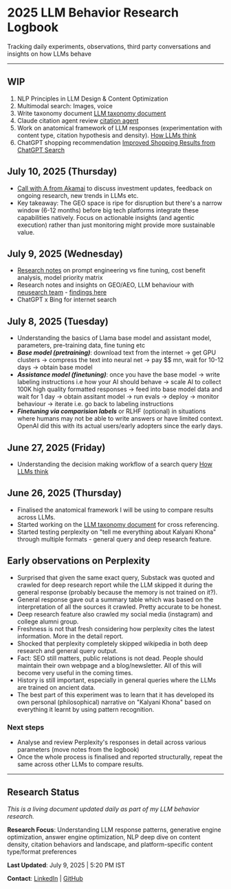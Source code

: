 # 2025 LLM Behavior Research Logbook
Tracking daily experiments, observations, third party conversations and insights on how LLMs behave

---
## WIP

1. NLP Principles in LLM Design & Content Optimization
2. Multimodal search: Images, voice
3. Write taxonomy document [LLM taxonomy document](https://github.com/KK92-ai/llm-model-behavior-research/blob/main/research/llm-search-behavior-patterns-2025.md)
4. Claude citation agent review [citation agent](https://github.com/anthropics/anthropic-cookbook/blob/main/patterns/agents/prompts/citations_agent.md)
5. Work on anatomical framework of LLM responses (experimentation with content type, citation hypothesis and density). [How LLMs think](https://github.com/KK92-ai/llm-model-behavior-research/blob/main/research/how-llms-process-simple-vs-complex-queries-2025.md)
6. ChatGPT shopping recommendation [Improved Shopping Results from ChatGPT Search](https://help.openai.com/en/articles/11128490-improved-shopping-results-from-chatgpt-search)


## July 10, 2025 (Thursday)
- [Call with A from Akamai](https://github.com/KK92-ai/llm-model-behavior-research/blob/main/research/generative-search-ai-strategy-notes.md) to discuss investment updates, feedback on ongoing research, new trends in LLMs etc.
- Key takeaway: The GEO space is ripe for disruption but there's a narrow window (6-12 months) before big tech platforms integrate these capabilities natively. Focus on actionable insights (and agentic execution) rather than just monitoring might provide more sustainable value.

## July 9, 2025 (Wednesday)

- [Research notes](https://github.com/KK92-ai/llm-model-behavior-research/blob/main/research/prompt-engineering-vs-fine-tuning-when-to-use-2025.md) on prompt engineering vs fine tuning, cost benefit analysis, model priority matrix
- Research notes and insights on GEO/AEO, LLM behaviour with [neusearch team](https://neusearch.ai/) - [findings here](https://github.com/KK92-ai/llm-model-behavior-research/blob/main/research/ai-search-optimization-market-insights-july-2025.md)
- ChatGPT x Bing for internet search

## July 8, 2025 (Tuesday)

- Understanding the basics of Llama base model and assistant model, parameters, pre-training data, fine tuning etc
- ***Base model (pretraining)***: download text from the internet -> get GPU clusters -> compress the text into neural net -> pay $$ mn, wait for 10-12 days -> obtain base model
- ***Assistance model (finetuning)***: once you have the base model -> write labeling instructions i.e how your AI should behave -> scale AI to collect 100K high quality formatted responses -> feed into base model data and wait for 1 day -> obtain assitant model -> run evals -> deploy -> monitor behaviour -> iterate i.e. go back to labeling instructions
- ***Finetuning via comparision labels*** or RLHF (optional) in situations where humans may not be able to write answers or have limited context. OpenAI did this with its actual users/early adopters since the early days.

## June 27, 2025 (Friday)
- Understanding the decision making workflow of a search query [How LLMs think](https://github.com/KK92-ai/llm-model-behavior-research/blob/main/research/how-llms-process-simple-vs-complex-queries-2025.md)

## June 26, 2025 (Thursday)
- Finalised the anatomical framework I will be using to compare results across LLMs.
- Started working on the [LLM taxonomy document](https://github.com/KK92-ai/llm-model-behavior-research/blob/main/research/llm-search-behavior-patterns-2025.md) for cross referencing.
- Started testing perplexity on "tell me everything about Kalyani Khona" through multiple formats - general query and deep research feature.

## Early observations on Perplexity
- Surprised that given the same exact query, Substack was quoted and crawled for deep research report while the LLM skipped it during the general response (probably because the memory is not trained on it?).
- General response gave out a summary table which was based on the interpretation of all the sources it crawled. Pretty accurate to be honest.
- Deep research feature also crawled my social media (instagram) and college alumni group.
- Freshness is not that fresh considering how perplexity cites the latest information. More in the detail report.
- Shocked that perplexity completely skipped wikipedia in both deep research and general query output.
- Fact: SEO still matters, public relations is not dead. People should maintain their own webpage and a blog/newsletter. All of this will become very useful in the coming times.
- History is still important, especially in general queries where the LLMs are trained on ancient data.
- The best part of this experiment was to learn that it has developed its own personal (philosophical) narrative on "Kalyani Khona" based on everything it learnt by using pattern recognition.

### Next steps

- Analyse and review Perplexity's responses in detail across various parameters (move notes from the logbook)
- Once the whole process is finalised and reported structurally, repeat the same across other LLMs to compare results. 

---
## Research Status
*This is a living document updated daily as part of my LLM behavior research.*

**Research Focus**: Understanding LLM response patterns, generative engine optimization, answer engine optimization, NLP deep dive on content density, citation behaviors and landscape, and platform-specific content type/format preferences

**Last Updated**: July 9, 2025 | 5:20 PM IST

**Contact**: [LinkedIn](https://linkedin.com/in/kalyanikhona) | [GitHub](https://github.com/KK92-ai)

